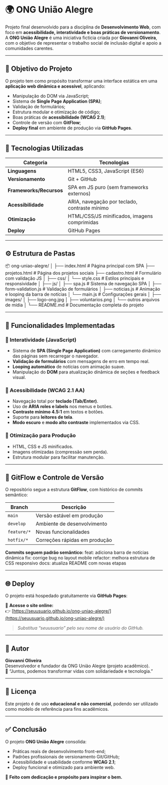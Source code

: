 # 🌍 ONG União Alegre

Projeto final desenvolvido para a disciplina de **Desenvolvimento Web**, com foco em **acessibilidade, interatividade e boas práticas de versionamento**.  
A **ONG União Alegre** é uma iniciativa fictícia criada por **Giovanni Oliveira**, com o objetivo de representar o trabalho social de inclusão digital e apoio a comunidades carentes.

---

## 🧭 Objetivo do Projeto

O projeto tem como propósito transformar uma interface estática em uma **aplicação web dinâmica e acessível**, aplicando:
- Manipulação do DOM via JavaScript;
- Sistema de **Single Page Application (SPA)**;
- Validação de formulários;
- Estrutura modular e otimização de código;
- Boas práticas de **acessibilidade (WCAG 2.1)**;
- Controle de versão com **GitFlow**;
- **Deploy final** em ambiente de produção via **GitHub Pages**.

---

## 🧩 Tecnologias Utilizadas

| Categoria | Tecnologias |
|------------|--------------|
| **Linguagens** | HTML5, CSS3, JavaScript (ES6) |
| **Versionamento** | Git + GitHub |
| **Frameworks/Recursos** | SPA em JS puro (sem frameworks externos) |
| **Acessibilidade** | ARIA, navegação por teclado, contraste mínimo |
| **Otimização** | HTML/CSS/JS minificados, imagens comprimidas |
| **Deploy** | GitHub Pages |

---

## ⚙️ Estrutura de Pastas

📦 ong-uniao-alegre/
│
├── index.html # Página principal com SPA
├── projetos.html # Página dos projetos sociais
├── cadastro.html # Formulário com validação JS
│
├── css/
│ └── style.css # Estilos principais e responsividade
│
├── js/
│ ├── spa.js # Sistema de navegação SPA
│ ├── form-validation.js # Validação de formulários
│ ├── noticias.js # Animação e looping da barra de notícias
│ └── main.js # Configurações gerais
│
├── images/
│ ├── logo-ong.jpg
│ ├── voluntarios.png
│ └── outros arquivos de mídia
│
└── README.md # Documentação completa do projeto


---

## 🚀 Funcionalidades Implementadas

### 🔹 Interatividade (JavaScript)
- Sistema de **SPA (Single Page Application)** com carregamento dinâmico das páginas sem recarregar o navegador.
- **Validação de formulários** com mensagens de erro em tempo real.
- **Looping automático** de notícias com animação suave.
- Manipulação do **DOM** para atualização dinâmica de seções e feedback visual.

### 🔹 Acessibilidade (WCAG 2.1 AA)
- Navegação total por **teclado (Tab/Enter)**.
- Uso de **ARIA roles e labels** nos menus e botões.
- **Contraste mínimo 4.5:1** em textos e botões.
- Suporte para **leitores de tela**.
- **Modo escuro** e **modo alto contraste** implementados via CSS.

### 🔹 Otimização para Produção
- HTML, CSS e JS minificados.
- Imagens otimizadas (compressão sem perda).
- Estrutura modular para facilitar manutenção.

---

## 🔁 GitFlow e Controle de Versão

O repositório segue a estrutura **GitFlow**, com histórico de commits semântico:

| Branch | Descrição |
|--------|------------|
| `main` | Versão estável em produção |
| `develop` | Ambiente de desenvolvimento |
| `feature/*` | Novas funcionalidades |
| `hotfix/*` | Correções rápidas em produção |

**Commits seguem padrão semântico:**
feat: adiciona barra de notícias dinâmica
fix: corrige bug no layout mobile
refactor: melhora estrutura de CSS responsivo
docs: atualiza README com novas etapas


---

## 🌐 Deploy

O projeto está hospedado gratuitamente via **GitHub Pages**:

🔗 **Acesse o site online:**  
👉 [https://seuusuario.github.io/ong-uniao-alegre/](https://seuusuario.github.io/ong-uniao-alegre/)

> *Substitua “seuusuario” pelo seu nome de usuário do GitHub.*

---

## 🧠 Autor

**Giovanni Oliveira**  
Desenvolvedor e fundador da ONG União Alegre (projeto acadêmico).  
💬 “Juntos, podemos transformar vidas com solidariedade e tecnologia.”

---

## 🧾 Licença

Este projeto é de uso **educacional e não comercial**, podendo ser utilizado como modelo de referência para fins acadêmicos.

---

## ✅ Conclusão

O projeto **ONG União Alegre** consolida:
- Práticas reais de desenvolvimento front-end;
- Padrões profissionais de versionamento Git/GitHub;
- Acessibilidade e usabilidade conforme **WCAG 2.1**;
- Deploy funcional e otimizado para ambiente web.

🩵 **Feito com dedicação e propósito para inspirar o bem.**
